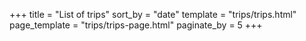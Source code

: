 +++
title = "List of trips"
sort_by = "date"
template = "trips/trips.html"
page_template = "trips/trips-page.html"
paginate_by = 5
+++
